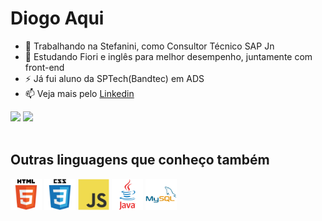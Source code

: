 # Diogo Aqui
- 🔭 Trabalhando na Stefanini, como Consultor Técnico SAP Jn
- 🌱 Estudando Fiori e inglês para melhor desempenho, juntamente com front-end
- ⚡ Já fui aluno da SPTech(Bandtec) em ADS
- 📫 Veja mais pelo [Linkedin](https://www.linkedin.com/in/diogo-ivan-7081a9174/)

<div style= "display: inline_block">
  <img src="https://github-readme-stats.vercel.app/api?username=diogolimabandtec&theme=github_dark&show_icons=true"/>
  <img src="https://github-readme-stats.vercel.app/api/top-langs/?username=diogolimabandtec&theme=github_dark&layout=compact"/>
 </div><br>
 
 ## Outras linguagens que conheço também
<div>
 <img width="50em" src="https://github.com/devicons/devicon/blob/master/icons/html5/html5-original-wordmark.svg"/>
 <img width="50em" src="https://github.com/devicons/devicon/blob/master/icons/css3/css3-original-wordmark.svg"/>
 <img width="50em" src="https://github.com/devicons/devicon/blob/master/icons/javascript/javascript-original.svg"/>
 <img width="50em" src="https://github.com/devicons/devicon/blob/master/icons/java/java-original-wordmark.svg"/>
 <img width="50em" src="https://github.com/devicons/devicon/blob/master/icons/mysql/mysql-original-wordmark.svg"/>
</div>

